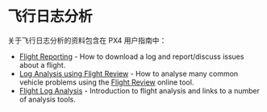 # 飞行日志分析

关于飞行日志分析的资料包含在 PX4 用户指南中：

- [Flight Reporting](https://docs.px4.io/en/getting_started/flight_reporting.html) - How to download a log and report/discuss issues about a flight.
- [Log Analysis using Flight Review](https://docs.px4.io/en/log/flight_review.html) - How to analyse many common vehicle problems using the [Flight Review](https://logs.px4.io/) online tool.
- [Flight Log Analysis](https://docs.px4.io/en/log/flight_log_analysis.html) - Introduction to flight analysis and links to a number of analysis tools.